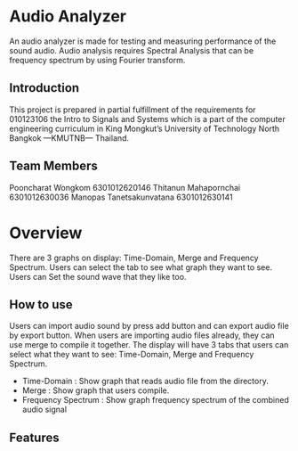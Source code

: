 # Audio Analyzer
  An audio analyzer is made for testing and measuring performance of the sound audio. Audio analysis requires Spectral Analysis that can be frequency spectrum by using Fourier transform.
## Introduction
  This project is prepared in partial fulfillment of the requirements for 010123106 the Intro to Signals and Systems which is a part of the computer engineering curriculum in King Mongkut’s University of Technology North Bangkok —KMUTNB— Thailand.
## Team Members
  Pooncharat Wongkom 6301012620146
  Thitanun Mahapornchai 6301012630036
  Manopas Tanetsakunvatana 6301012630141
# Overview
  There are 3 graphs on display: Time-Domain, Merge and Frequency Spectrum. Users can select the tab to see what graph they want to see. Users can Set the sound wave that they like too.
## How to use
  Users can import audio sound by press add button and can export audio file by export button. When users are importing audio files already, they can use merge to compile it together. The display will have 3 tabs that users can select what they want to see: Time-Domain, Merge and Frequency Spectrum.  
  - Time-Domain : Show graph that reads audio file from the directory.
  - Merge : Show graph that users compile.
  - Frequency Spectrum : Show graph frequency spectrum of the combined audio signal
## Features
